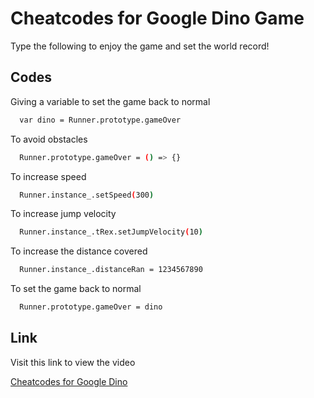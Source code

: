 
# Cheatcodes for Google Dino Game

Type the following to enjoy the game and set the world record!


## Codes

Giving a variable to set the game back to normal

```bash
  var dino = Runner.prototype.gameOver
```

To avoid obstacles

```bash
  Runner.prototype.gameOver = () => {}
```

To increase speed

```bash
  Runner.instance_.setSpeed(300)
```
To increase jump velocity

```bash
  Runner.instance_.tRex.setJumpVelocity(10)
```

To increase the distance covered 

```bash
  Runner.instance_.distanceRan = 1234567890
```
To set the game back to normal

```bash
  Runner.prototype.gameOver = dino
```


## Link

Visit this link to view the video

[Cheatcodes for Google Dino](https://github.com/Devansh224/Codes-for-Google-Dino)

  
